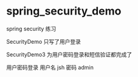 # spring_security_demo
spring security 练习

SecurityDemo 只写了用户登录

SecurityDemo3 为用户密码登录和短信验证都完成了

用户密码登录 
用户名 jsh
密码  admin
